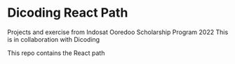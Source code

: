 # Dicoding React Path

Projects and exercise from Indosat Ooredoo Scholarship Program 2022
This is in collaboration with Dicoding

This repo contains the React path
